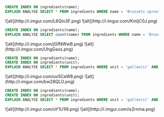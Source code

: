 <!-- Find all rows that have an ingredient name of Brussels sprouts. -->
<!-- SQL Query: -->
```sql
CREATE INDEX ON ingredients(name);
EXPLAIN ANALYSE SELECT * FROM ingredients WHERE name = 'Brussels sprouts';
```
<!-- Before: -->![alt](http://i.imgur.com/L6QIo3F.png)
<!-- After: -->![alt](http://i.imgur.com/KmljC0J.png)

<!-- Calculate the total count of rows of ingredients with a name of Brussels sprouts. -->
<!-- SQL Query: -->
```sql
CREATE INDEX ON ingredients(name);
EXPLAIN ANALYSE SELECT count(name) FROM ingredients WHERE name = 'Brussels sprouts';
```
<!-- Before: -->![alt](http://i.imgur.com/jGfNWwB.png)
<!-- After: -->![alt](http://i.imgur.com/UhgGaxs.png)


<!-- Find all Brussels sprouts ingredients having a unit type of gallon(s). -->
<!-- SQL Query: -->
```sql
CREATE INDEX ON ingredients(name);
CREATE INDEX ON ingredients(unit);
EXPLAIN ANALYSE SELECT * FROM ingredients WHERE unit = 'gallon(s)' AND name = 'Brussels sprouts';
```
<!-- Before: -->![alt](http://i.imgur.com/uv5CeW8.png)
<!-- After: -->![alt](http://i.imgur.com/bw28QLO.png)


<!-- Find all rows that have a unit type of gallon(s), a name of Brussels sprouts or has the letter j in it. -->
<!-- SQL Query: -->
```sql
CREATE INDEX ON ingredients(name);
CREATE INDEX ON ingredients(unit);
EXPLAIN ANALYSE SELECT * FROM ingredients WHERE unit = 'gallon(s)' AND name = 'Brussels sprouts' AND name LIKE '%j%';
```
<!-- Before: -->![alt](http://i.imgur.com/oY1U1l9.png)
<!-- After: -->![alt](http://i.imgur.com/is2rnma.png)
